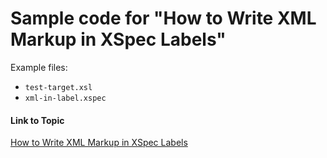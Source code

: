 # Sample code for "How to Write XML Markup in XSpec Labels"

Example files:

* `test-target.xsl`
* `xml-in-label.xspec`

#### Link to Topic
[How to Write XML Markup in XSpec Labels](https://medium.com/@xspectacles/how-to-write-xml-markup-in-xspec-labels-8b24c9829196)
